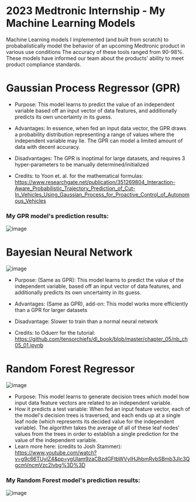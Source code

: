 # 2023 Medtronic Internship - My Machine Learning Models
Machine Learning models I implemented (and built from scratch) to probabalistically model the behavior of an upcoming Medtronic product in various use conditions
The accuracy of these tools ranged from 90-98%. These models have informed our team about the products' ability to meet product compliance standards.

# Gaussian Process Regressor (GPR)
- Purpose: This model learns to predict the value of an independent variable based off an input vector of data features, and additionally predicts its own uncertainty in its guess.
- Advantages: In essence, when fed an input data vector, the GPR draws a probability distribution representing a range of values where the independent variable may lie. The GPR can model a limited amount of data with decent accuracy.
- Disadvantages: The GPR is inoptimal for large datasets, and requires 3 hyper-parameters to be manually determined/initialized

- Credits: to Yoon et. al. for the mathematical formulas: https://www.researchgate.net/publication/351269804_Interaction-Aware_Probabilistic_Trajectory_Prediction_of_Cut-In_Vehicles_Using_Gaussian_Process_for_Proactive_Control_of_Autonomous_Vehicles

### My GPR model's prediction results:
![image](https://github.com/Ayushsaha103/2023_Medtronic_Internship_ML_models/assets/71895904/2d5badc9-ac70-4693-ab01-498feee87f99)

# Bayesian Neural Network
![image](https://github.com/Ayushsaha103/2023_Medtronic_Internship_ML_models/assets/71895904/90c2174b-5212-43f3-8a6f-581c8e73957c)

- Purpose: (Same as GPR): This model learns to predict the value of the independent variable, based off an input vector of data features, and additionally predicts its own uncertainty in its guess.
- Advantages: (Same as GPR), add-on: This model works more efficiently than a GPR for larger datasets
- Disadvantage: Slower to train than a normal neural network

- Credits: to Oduerr for the tutorial: https://github.com/tensorchiefs/dl_book/blob/master/chapter_05/nb_ch05_01.ipynb

# Random Forest Regressor
![image](https://github.com/Ayushsaha103/2023_Medtronic_Internship_ML_models/assets/71895904/2165f8d8-af7c-4329-b4fd-d25dcf9c5f00)

- Purpose: This model learns to generate decision trees which model how input data feature vectors are related to an independent variable.
- How it predicts a test variable: When fed an input feature vector, each of the model's decision trees is traversed, and each ends up at a single leaf node (which represents its decided value for the independent variable). The algorithm takes the average of all of these leaf nodes' values from the trees in order to establish a single prediction for the value of the independent variable.
- Learn more here: (credits to Josh Stammer): https://www.youtube.com/watch?v=g9c66TUylZ4&pp=ygUlam9zaCBzdGFtbWVyIHJhbmRvbSBmb3Jlc3QgcmVncmVzc2lvbg%3D%3D

### My Random Forest model's prediction results:
![image](https://github.com/Ayushsaha103/2023_Medtronic_Internship_ML_models/assets/71895904/3e4914bb-fd6e-4ddf-8db6-c336ddcb1d9d)





